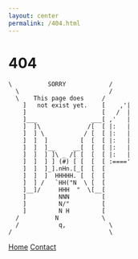 ```yaml
---
layout: center
permalink: /404.html
---
```


# 404

```
\          SORRY            /
  \                         /
  \    This page does     /
    ]   not exist yet.    [    ,'|
    ]                     [   /  |
    ]___               ___[ ,'   |
    ]  ]\             /[  [ |:   |
    ]  ] \           / [  [ |:   |
    ]  ]  ]         [  [  [ |:   |
    ]  ]  ]__     __[  [  [ |:   |
    ]  ]  ] ]\ _ /[ [  [  [ |:   |
    ]  ]  ] ] (#) [ [  [  [ :===='
    ]  ]  ]_].nHn.[_[  [  [
    ]  ]  ]  HHHHH. [  [  [
    ]  ] /   `HH("N  \ [  [
    ]__]/     HHH  "  \[__[
    ]         NNN         [
    ]         N/"         [
    ]         N H         [
  /          N            \
  /           q,            \
/                           \
```

<div class="mt3">
  <a href="{{ site.baseurl }}/" class="button button-blue button-big">Home</a>
  <a href="{{ site.baseurl }}/contact/" class="button button-blue button-big">Contact</a>
</div>
